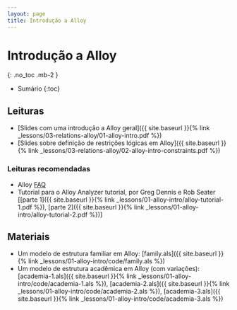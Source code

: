 ```yaml
---
layout: page
title: Introdução a Alloy
---
```


# Introdução a Alloy
{: .no_toc .mb-2 }

- Sumário
{:toc}

## Leituras

- [Slides com uma introdução a Alloy geral]({{ site.baseurl }}{% link _lessons/03-relations-alloy/01-alloy-intro.pdf %})
- [Slides sobre definição de restrições lógicas em Alloy]({{ site.baseurl }}{% link _lessons/03-relations-alloy/02-alloy-intro-constraints.pdf %})

### Leituras recomendadas

- Alloy [FAQ](http://alloytools.org/faq/faq.html)
- Tutorial para o Alloy Analyzer tutorial, por Greg Dennis e Rob Seater [[parte 1]({{ site.baseurl }}{% link _lessons/01-alloy-intro/alloy-tutorial-1.pdf %}), [parte 2]({{ site.baseurl }}{% link _lessons/01-alloy-intro/alloy-tutorial-2.pdf %})]

## Materiais

- Um modelo de estrutura familiar em Alloy: [family.als]({{ site.baseurl }}{% link _lessons/01-alloy-intro/code/family.als %})
- Um modelo de estrutura acadêmica em Alloy (com variações): [academia-1.als]({{ site.baseurl }}{% link _lessons/01-alloy-intro/code/academia-1.als %}), [academia-2.als]({{ site.baseurl }}{% link _lessons/01-alloy-intro/code/academia-2.als %}), [academia-3.als]({{ site.baseurl }}{% link _lessons/01-alloy-intro/code/academia-3.als %})
